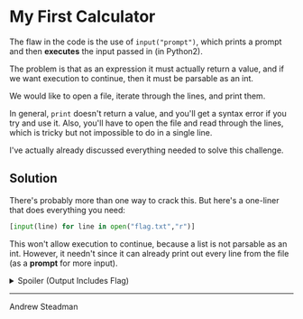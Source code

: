 # My First Calculator

The flaw in the code is the use of `input("prompt")`, which prints a prompt and then **executes** the input passed in (in Python2).

The problem is that as an expression it must actually return a value, and if we want execution to continue, then it must be parsable as an int.

We would like to open a file, iterate through the lines, and print them.

In general, `print` doesn't return a value, and you'll get a syntax error if you try and use it. Also, you'll have to open the file and read through the lines, which is tricky but not impossible to do in a single line.

I've actually already discussed everything needed to solve this challenge.

## Solution

There's probably more than one way to crack this. But here's a one-liner that does everything you need:

```python
[input(line) for line in open("flag.txt","r")]
```

This won't allow execution to continue, because a list is not parsable as an int. However, it needn't since it can already print out every line from the file (as a **prompt** for more input).

<details><summary>Spoiler (Output Includes Flag)</summary>
<p>

```
$ nc misc.hsctf.com 7001
Welcome to my calculator!
You can add, subtract, multiply and divide some numbers

First number: [input(line) for line in open("flag.txt","r")]
flag{please_use_python3}
```

</p>
</details>

---

Andrew Steadman